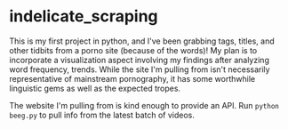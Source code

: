 # indelicate_scraping

This is my first project in python, and I've been grabbing tags, titles, and other tidbits from a porno site (because of the words)! My plan is to incorporate a visualization aspect involving my findings after analyzing word frequency, trends. While the site I'm pulling from isn't necessarily representative of mainstream pornography, it has some worthwhile linguistic gems as well as the expected tropes.

The website I'm pulling from is kind enough to provide an API. Run `python beeg.py` to pull info from the latest batch of videos.